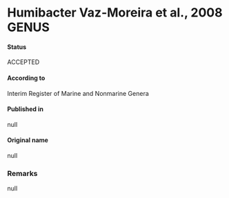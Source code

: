 Humibacter Vaz-Moreira et al., 2008 GENUS
=======

#### Status
ACCEPTED

#### According to
Interim Register of Marine and Nonmarine Genera

#### Published in
null

#### Original name
null

### Remarks
null